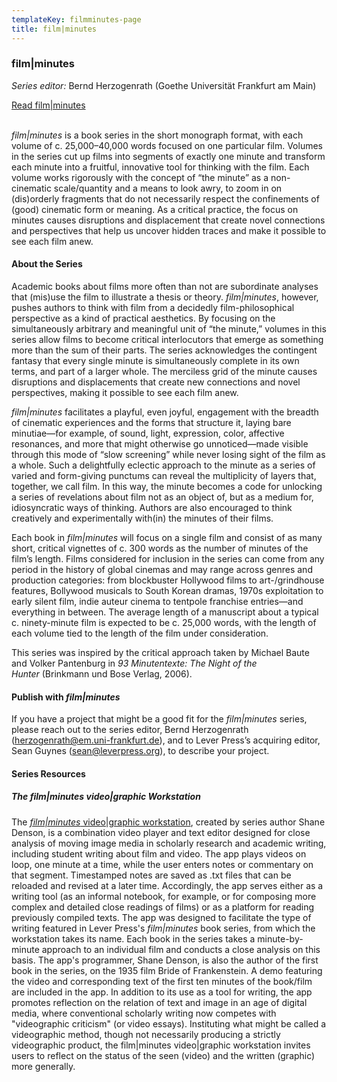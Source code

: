 ```yaml
---
templateKey: filmminutes-page
title: film|minutes
---
```

### film|minutes

*Series editor:* Bernd Herzogenrath (Goethe Universität Frankfurt am Main)

<a class="btn btn-secondary" href="https://www.fulcrum.org/leverpress?f[series_sim]=film%7Cminutes&locale=en">Read film|minutes</a>

<br>*film|minutes* is a book series in the short monograph format, with each volume of c. 25,000–40,000 words focused on one particular film. Volumes in the series cut up films into segments of exactly one minute and transform each minute into a fruitful, innovative tool for thinking with the film. Each volume works rigorously with the concept of “the minute” as a non-cinematic scale/quantity and a means to look awry, to zoom in on (dis)orderly fragments that do not necessarily respect the confinements of (good) cinematic form or meaning. As a critical practice, the focus on minutes causes disruptions and displacement that create novel connections and perspectives that help us uncover hidden traces and make it possible to see each film anew.

#### **About the Series**

Academic books about films more often than not are subordinate analyses that (mis)use the film to illustrate a thesis or theory. *film|minutes*, however, pushes authors to think with film from a decidedly film-philosophical perspective as a kind of practical aesthetics. By focusing on the simultaneously arbitrary and meaningful unit of “the minute,” volumes in this series allow films to become critical interlocutors that emerge as something more than the sum of their parts. The series acknowledges the contingent fantasy that every single minute is simultaneously complete in its own terms, and part of a larger whole. The merciless grid of the minute causes disruptions and displacements that create new connections and novel perspectives, making it possible to see each film anew.

*film|minutes* facilitates a playful, even joyful, engagement with the breadth of cinematic experiences and the forms that structure it, laying bare minutiae—for example, of sound, light, expression, color, affective resonances, and more that might otherwise go unnoticed—made visible through this mode of “slow screening” while never losing sight of the film as a whole. Such a delightfully eclectic approach to the minute as a series of varied and form-giving punctums can reveal the multiplicity of layers that, together, we call film. In this way, the minute becomes a code for unlocking a series of revelations about film not as an object of, but as a medium for, idiosyncratic ways of thinking. Authors are also encouraged to think creatively and experimentally with(in) the minutes of their films.

Each book in *film|minutes* will focus on a single film and consist of as many short, critical vignettes of c. 300 words as the number of minutes of the film’s length. Films considered for inclusion in the series can come from any period in the history of global cinemas and may range across genres and production categories: from blockbuster Hollywood films to art-/grindhouse features, Bollywood musicals to South Korean dramas, 1970s exploitation to early silent film, indie auteur cinema to tentpole franchise entries—and everything in between. The average length of a manuscript about a typical c. ninety-minute film is expected to be c. 25,000 words, with the length of each volume tied to the length of the film under consideration.

This series was inspired by the critical approach taken by Michael Baute and Volker Pantenburg in *93 Minutentexte: The Night of the Hunter* (Brinkmann und Bose Verlag, 2006).

#### **Publish with *film|minutes***

If you have a project that might be a good fit for the *film|minutes* series, please reach out to the series editor, Bernd Herzogenrath (herzogenrath@em.uni-frankfurt.de), and to Lever Press’s acquiring editor, Sean Guynes (sean@leverpress.org), to describe your project.

#### S﻿eries Resources

##### **The *film|minutes*** video|graphic Workstation

The [*film|minutes* video|graphic workstation](https://doi.org/10.25740/xq320wq3449), created by series author Shane Denson, is a combination video player and text editor designed for close analysis of moving image media in scholarly research and academic writing, including student writing about film and video. The app plays videos on loop, one minute at a time, while the user enters notes or commentary on that segment. Timestamped notes are saved as .txt files that can be reloaded and revised at a later time. Accordingly, the app serves either as a writing tool (as an informal notebook, for example, or for composing more complex and detailed close readings of films) or as a platform for reading previously compiled texts. The app was designed to facilitate the type of writing featured in Lever Press's *film|minutes* book series, from which the workstation takes its name. Each book in the series takes a minute-by-minute approach to an individual film and conducts a close analysis on this basis. The app's programmer, Shane Denson, is also the author of the first book in the series, on the 1935 film Bride of Frankenstein. A demo featuring the video and corresponding text of the first ten minutes of the book/film are included in the app. In addition to its use as a tool for writing, the app promotes reflection on the relation of text and image in an age of digital media, where conventional scholarly writing now competes with "videographic criticism" (or video essays). Instituting what might be called a videographic method, though not necessarily producing a strictly videographic product, the film|minutes video|graphic workstation invites users to reflect on the status of the seen (video) and the written (graphic) more generally.
